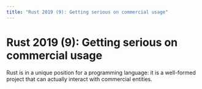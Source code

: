 ```yaml
---
title: "Rust 2019 (9): Getting serious on commercial usage"
---
```


# Rust 2019 (9): Getting serious on commercial usage

Rust is in a unique position for a programming language: it is a well-formed project that can actually interact with commercial entities. 